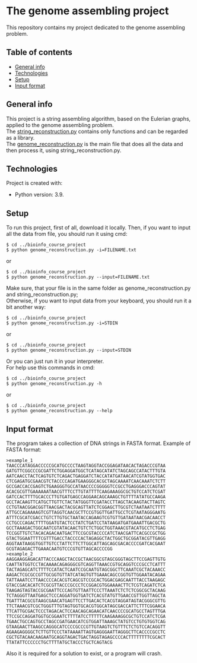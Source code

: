 # The genome assembling project
This repository contains my project dedicated to the genome assembling problem.
## Table of contents
* [General info](#general-info)
* [Technologies](#technologies)
* [Setup](#setup)
* [Input format](#input-format)
## General info
This project is a string assembling algorithm, based on the Eulerian graphs, applied to the genome assembling problem.  
The [string_reconstruction.py](https://github.com/ihoxofixu/bioinfo_course_project/blob/name_main_test/string_reconstruction.py) contains only functions and can be regarded as a library.  
The [genome_reconstruction.py](https://github.com/ihoxofixu/bioinfo_course_project/blob/name_main_test/genome_reconstruction.py) is the main file that does all the data and then process it, using string_reconstruction.py.
## Technologies
Project is created with:
* Python version: 3.9.
## Setup
To run this project, first of all, download it locally.
Then, if you want to input all the data from file, you should run it using cmd:

```
$ cd ../bioinfo_course_project
$ python genome_reconstruction.py -i=FILENAME.txt
```
or
```
$ cd ../bioinfo_course_project
$ python genome_reconstruction.py --input=FILENAME.txt
```
Make sure, that your file is in the same folder as genome_reconstruction.py and string_reconstruction.py;  
Otherwise, if you want to input data from your keyboard, you should run it a bit another way:

```
$ cd ../bioinfo_course_project
$ python genome_reconstruction.py -i=STDIN
```
or
```
$ cd ../bioinfo_course_project
$ python genome_reconstruction.py --input=STDIN
```
Or you can just run it in your interpreter.  
For help use this commands in cmd:
```
$ cd ../bioinfo_course_project
$ python genome_reconstruction.py -h
```
or
```
$ cd ../bioinfo_course_project
$ python genome_reconstruction.py --help
```
## Input format
The program takes a collection of DNA strings in FASTA format.
Example of FASTA format:

```
>example_1
TAACCCATAGGACCCCCGCATGCCCCTAAGTAGGTACCGGAGATAACACTAGACCCGTAA
GATGTTCGGCCCGCGATTCTGGAGGATGGCTCATAGCATATCTAGCAGCCATACTTTGTA
AATCAACCTACTCAGTGTCTCAGACTGAGGATCTACCATATGATAACATCGTATGGTGAC
CTCGAGATGCGAACGTCTACCCCAGATGAAGGGCACGCTAGCAAAATCAACAAATCTCTT
GCCGACCACCGAGTCTGAAGGGTGCCATAACCCCGGGGGTCCGCCTGAGGGACCCAGTAT
ACACGCGTTGAAAAAATAACGTTTCCTTGTATTTTCAAGAAAGGCGCTGTCCATCTCGAT
GATCCACTTTTGCACCCTTGTGATGAGCCAGGAACAGCAAAGCTGTTTTATATGCCAAGA
GCCTACAAGTTCATGCTTGTTCTACTATGGGTTCGATACCTTAGCTACAAGTACTTAGTC
CCTGTAACGGACGGTTAACGACTACGCAGTTATCTCGGAGCTTGCGTCTAATAATCTTTT
ATTGCCAGAAAAGTCGTTAGGTCAACGCTTCCGTGGTTGATTGCCTCGTAATAGGGAATG
ATTTCGCATCGACCTGTCTTGTGCTAATACCAGAAGTCGTGTTGATAATAACGACAACCT
CCTGCCCAGACTTTTGGATGTACTCCTATCTGATCCTATAAGATGATGAAATTGACGCTG
GCCTAAAGACTGGCAATCGTATACAACTGTCTCTGGCTGGTAAACGTACATGCCTCTGAG
TCCGGTTGTCTACACAGACAATGACTTCCGCGTACCCCATCTAACGATTCACGCCGCTGG
GTACTGGAATTTTCGTTTGACCTACCCCACTAGAGGCTACTGGCTGCGGATACGTTGAGG
AGGTAATAAGGTGGTTGTCCTATTCTTCTTGGCATTAGCAGCGACACCCCGATCACGAAT
GCGTAGAGACTTGAAACAATGTCCCGTGTTAGCACCCCGG
>example_2
AAGGAAGGAGACATTACCCAAGCTACCGCTAACGGCGTAGCGGGTAGCTTCCGAGTTGTG
CAATTATGGTCCTACAAAACAGAGGGCGTCAGGTTAAACCGTGCAGGTCCCGCCTCATTT
TACTAGAGCATCTTTTCCATACTCAATCCGCAATGTAGCGGCTTCAAATCGCTACAAACC
AAGACTCGCGCCGTTGCGGTGTTATCATAGTGTTGAAACAGCCGGTGTTGGAATACAGAA
TATTAAATCCTTAACCCCACACGTCAGCGTCCGCACTGGACGAGCAATTTACCTAAGAGC
GTACCGACACATCTCGCGTTACCCGCCCTCCGGACGTGGAAAACTTCTCGTCAGATCTCA
TAAGAGTAGTACCGCGAATTCCCAGTGTTAATTCCCTTAAATCTCTCTCGGCGCTACAAG
TCTAGGGTTAATGAGCTCCCAGGATGGTGATCTCACGTATGTTGAACCGTTGGTTAGCTA
TGATTTACGCGTAAGCGAACATGAGTTCCTTGACACTCACGTAGGATAGTACGGGCGTTG
TTCTAAACGTCGCTGGGTTTGTAGTGGTGCACGTGGCATAGCGACCATTCTTTCGGAACA
TTCATTGCGACTCCCTAGACACTCCAACAGCAGAACATCAACCCCGCATGCCTAGTTTGA
TTCCGCCAGGATGGTGCGGAATCTTTTATCCTTTTTCAAGAAAGGCGCTGTCCATCTCGA
TGAACTGCCAGTGCCTAGCCGATGAACATCGTGGATTAAAGCTATGTCCTGTGTGGTCAG
GTAAGAACTTAAGCCAGGGCATCCCCGCCCGTTGTAAGTCTGTTTCTCTGTCCACAGGTT
AGAAGAGGGGCTCTTGTTCCCTATAAAATTAGTGAGGGAATTAGGGCTTCACCCCGCCTC
CGCTGTACAACAAGAATGCAGGTAGACTGACTAGGTAGAGCCCCACTTTTTTTTCGCACT
TTATATTCCCCCCTGCTTTTATGCTACCCTGCTCAGTACG
```
Also it is required for a solution to exist, or a program will crash.
